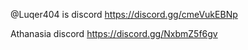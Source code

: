 @Luqer404 is discord
https://discord.gg/cmeVukEBNp

Athanasia discord https://discord.gg/NxbmZ5f6gv


